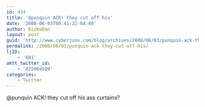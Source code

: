 ```yaml
---
id: 434
title: '@punquin ACK! they cut off his'
date: '2008-06-03T09:41:22-04:00'
author: DizkoDan
layout: post
guid: 'http://www.cyberjunx.com/blog/archives/2008/06/03/punquin-ack-they-cut-off-his/'
permalink: /2008/06/03/punquin-ack-they-cut-off-his/
ljID:
    - '601'
aktt_twitter_id:
    - '825984509'
categories:
    - Twitter
---
```


@punquin ACK! they cut off his ass curtains?